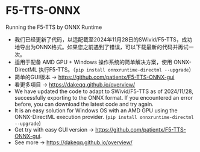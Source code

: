 # F5-TTS-ONNX
Running the F5-TTS  by ONNX Runtime
- 我们已经更新了代码，以适配截至2024年11月28日的SWivid/F5-TTS，成功地导出为ONNX格式。如果您之前遇到了错误，可以下载最新的代码并再试一次。
- 适用于配备 AMD GPU + Windows 操作系统的简单解决方案，使用 ONNX-DirectML 执行F5-TTS。（`pip install onnxruntime-directml --upgrade`）
- 简单的GUI版本 -> https://github.com/patientx/F5-TTS-ONNX-gui
- 看更多項目 -> https://dakeqq.github.io/overview/
- We have updated the code to adapt to SWivid/F5-TTS as of 2024/11/28, successfully exporting to the ONNX format. If you encountered an error before, you can download the latest code and try again.
- It is an easy solution for Windows OS with an AMD GPU using the ONNX-DirectML execution provider. (`pip install onnxruntime-directml --upgrade`)
- Get try with easy GUI version -> https://github.com/patientx/F5-TTS-ONNX-gui.
- See more -> https://dakeqq.github.io/overview/
